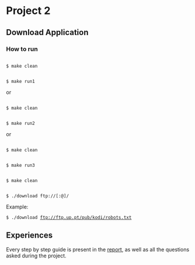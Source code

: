 # Project 2

## Download Application

### How to run

<code>
$ make clean

$ make run1
</code>

or

<code>
$ make clean

$ make run2
</code>

or

<code>
$ make clean

$ make run3
</code>

<code>
$ make clean

$ ./download ftp://[<user>:<password>@]<host>/<url-path></code>

Example:

<code>$ ./download ftp://ftp.up.pt/pub/kodi/robots.txt
</code>
## Experiences

Every step by step guide is present in the [report](report.md), as well as all the questions asked during the project.